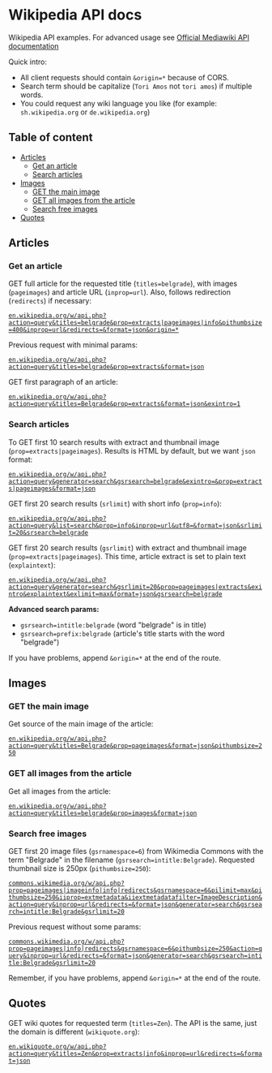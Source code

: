 # Wikipedia API docs

Wikipedia API examples. For advanced usage see [Official Mediawiki API documentation](https://www.mediawiki.org/wiki/API:Main_page)

Quick intro: 

- All client requests should contain `&origin=*` because of CORS. 
- Search term should be capitalize (`Tori Amos` not `tori amos`) if multiple words.
- You could request any wiki language you like (for example: `sh.wikipedia.org` or `de.wikipedia.org`)

## Table of content
* [Articles](#articles)
  + [Get an article](#get-an-article)
  + [Search articles](#search-articles)
* [Images](#images)
  + [GET the main image](#get-the-main-image)
  + [GET all images from the article](#get-all-images-from-the-article)
  + [Search free images](#search-free-images)
* [Quotes](#quotes)

## Articles

### Get an article

GET full article for the requested title (`titles=belgrade`), with images (`pageimages`) and article URL (`inprop=url`). Also, follows redirection (`redirects`) if necessary:

[`en.wikipedia.org/w/api.php?action=query&titles=belgrade&prop=extracts|pageimages|info&pithumbsize=400&inprop=url&redirects=&format=json&origin=*`](https://en.wikipedia.org/w/api.php?action=query&titles=belgrade&prop=extracts|pageimages|info&pithumbsize=400&inprop=url&redirects=&format=json&origin=*)

Previous request with minimal params:

[`en.wikipedia.org/w/api.php?action=query&titles=belgrade&prop=extracts&format=json`](https://en.wikipedia.org/w/api.php?action=query&titles=belgrade&prop=extracts&format=json)

GET first paragraph of an article:

[`en.wikipedia.org/w/api.php?action=query&titles=Belgrade&prop=extracts&format=json&exintro=1`](https://en.wikipedia.org/w/api.php?action=query&titles=Belgrade&prop=extracts&format=json&exintro=1)

### Search articles

To GET first 10 search results with extract and thumbnail image (`prop=extracts|pageimages`). Results is HTML by default, but we want `json` format:

[`en.wikipedia.org/w/api.php?action=query&generator=search&gsrsearch=belgrade&exintro=&prop=extracts|pageimages&format=json`](https://en.wikipedia.org/w/api.php?action=query&generator=search&gsrsearch=belgrade&exintro=&prop=extracts|pageimages&format=json)

GET first 20 search results (`srlimit`) with short info (`prop=info`):

[`en.wikipedia.org/w/api.php?action=query&list=search&prop=info&inprop=url&utf8=&format=json&srlimit=20&srsearch=belgrade`](https://en.wikipedia.org/w/api.php?action=query&list=search&prop=info&inprop=url&utf8=&format=json&srlimit=20&srsearch=belgrade)

GET first 20 search results (`gsrlimit`) with extract and thumbnail image (`prop=extracts|pageimages`). This time, article extract is set to plain text (`explaintext`):

[`en.wikipedia.org/w/api.php?action=query&generator=search&gsrlimit=20&prop=pageimages|extracts&exintro&explaintext&exlimit=max&format=json&gsrsearch=belgrade`](https://en.wikipedia.org/w/api.php?action=query&generator=search&gsrlimit=20&prop=pageimages|extracts&exintro&explaintext&exlimit=max&format=json&gsrsearch=belgrade)

**Advanced search params:**

- `gsrsearch=intitle:belgrade` (word "belgrade" is in title)
- `gsrsearch=prefix:belgrade` (article's title starts with the word "belgrade")

If you have problems, append `&origin=*` at the end of the route.

## Images

### GET the main image

Get source of the main image of the article:

[`en.wikipedia.org/w/api.php?action=query&titles=Belgrade&prop=pageimages&format=json&pithumbsize=250`](https://en.wikipedia.org/w/api.php?action=query&generator=search&gsrlimit=20&prop=pageimages|extracts&exintro&explaintext&exlimit=max&format=json&gsrsearch=belgrade)

### GET all images from the article

Get all images from the article:

[`en.wikipedia.org/w/api.php?action=query&titles=belgrade&prop=images&format=json`](https://en.wikipedia.org/w/api.php?action=query&titles=belgrade&prop=images&format=json)

### Search free images

GET first 20 image files (`gsrnamespace=6`) from Wikimedia Commons with the term "Belgrade" in the filename (`gsrsearch=intitle:Belgrade`). Requested thumbnail size is 250px (`pithumbsize=250`):

[`commons.wikimedia.org/w/api.php?prop=pageimages|imageinfo|info|redirects&gsrnamespace=6&pilimit=max&pithumbsize=250&iiprop=extmetadata&iiextmetadatafilter=ImageDescription&action=query&inprop=url&redirects=&format=json&generator=search&gsrsearch=intitle:Belgrade&gsrlimit=20`](https://commons.wikimedia.org/w/api.php?prop=pageimages|imageinfo|info|redirects&gsrnamespace=6&pilimit=max&pithumbsize=250&iiprop=extmetadata&iiextmetadatafilter=ImageDescription&action=query&inprop=url&redirects=&format=json&generator=search&gsrsearch=intitle:Belgrade&gsrlimit=20)

Previous request without some params:

[`commons.wikimedia.org/w/api.php?prop=pageimages|info|redirects&gsrnamespace=6&pithumbsize=250&action=query&inprop=url&redirects=&format=json&generator=search&gsrsearch=intitle:Belgrade&gsrlimit=20`](https://commons.wikimedia.org/w/api.php?prop=pageimages|info|redirects&gsrnamespace=6&pithumbsize=250&action=query&inprop=url&redirects=&format=json&generator=search&gsrsearch=intitle:Belgrade&gsrlimit=20)

Remember, if you have problems, append `&origin=*` at the end of the route.

## Quotes

GET wiki quotes for requested term (`titles=Zen`). The API is the same, just the domain is different (`wikiquote.org`):

[`en.wikiquote.org/w/api.php?action=query&titles=Zen&prop=extracts|info&inprop=url&redirects=&format=json`](https://en.wikiquote.org/w/api.php?action=query&titles=Zen&prop=extracts|info&inprop=url&redirects=&format=json)
